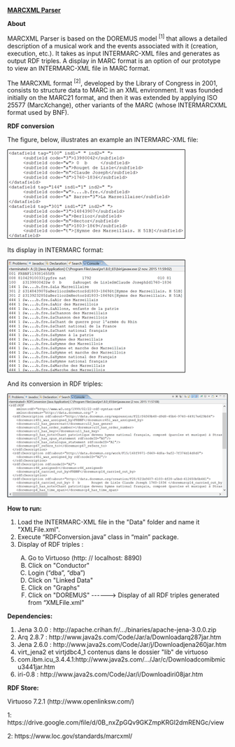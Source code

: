 <B> <U> MARCXML Parser </U> </B>

<B> About </B>
<p> MARCXML Parser is based on the DOREMUS model <sup>[1]</sup> that allows a detailed description of a musical work and the events associated with it (creation, execution, etc.). It takes as input INTERMARC-XML files and generates as output RDF triples. A display in MARC format is an option of our prototype to view an INTERMARC-XML file in MARC format. </p>

<p> The MARCXML format <sup>[2]</sup>, developed by the Library of Congress in 2001, consists to structure data to MARC in an XML environment. It was founded initially on the MARC21 format, and then it was extended by applying ISO 25577 (MarcXchange), other variants of the MARC (whose INTERMARCXML format used by BNF). </p>

<B> RDF conversion </B>
<p> The figure, below, illustrates an example an INTERMARC-XML file: <p>

 <img src="https://github.com/DOREMUS-ANR/marc2rdf/blob/master/img/1.png">
 
<p> Its display in INTERMARC format: <p>

<img src="https://github.com/DOREMUS-ANR/marc2rdf/blob/master/img/2.png">
 
<p> And its conversion in RDF triples: <p>
 
 <img src="https://github.com/DOREMUS-ANR/marc2rdf/blob/master/img/3.png">

<p> <B> How to run: </B> </p>
<ol>
<li> Load the INTERMARC-XML file in the "Data" folder and name it "XMLFile.xml". </li>
<li> Execute “RDFConversion.java” class in “main” package.</li>
<li> Display of RDF triples :</li>
<ol type=A>
<li> Go to Virtuoso (http: // localhost: 8890)</li>
<li> Click on "Conductor"</li>
<li> Login (“dba”, “dba”)</li>
<li> Click on "Linked Data"</li>
<li> Click on "Graphs"</li>
<li> Click on "DOREMUS"
------> Display of all RDF triples generated from “XMLFile.xml”</li>
</ol>
</ol>

<B> Dependencies: </B>
<ol>
<li> Jena 3.0.0 : http://apache.crihan.fr/.../binaries/apache-jena-3.0.0.zip </li>
<li> Arq 2.8.7 : http://www.java2s.com/Code/Jar/a/Downloadarq287jar.htm </li>
<li> Jena 2.6.0 : http://www.java2s.com/Code/Jar/j/Downloadjena260jar.htm </li>
<li> virt_jena2 et virtjdbc4_1 contenus dans le dossier "lib" de virtuoso </li>
<li> com.ibm.icu_3.4.4.1:http://www.java2s.com/.../Jar/c/Downloadcomibmicu3441jar.htm </li>
<li> iri-0.8 : http://www.java2s.com/Code/Jar/i/Downloadiri08jar.htm </li>
</ol>

<B> RDF Store: </B>
<p> Virtuoso 7.2.1 (http://www.openlinksw.com/) </p>

<p> <a name="">1</a>: https://drive.google.com/file/d/0B_nxZpGQv9GKZmpKRGl2dmRENGc/view </p>
<p> <a name="">2</a>: https://www.loc.gov/standards/marcxml/ </p>
